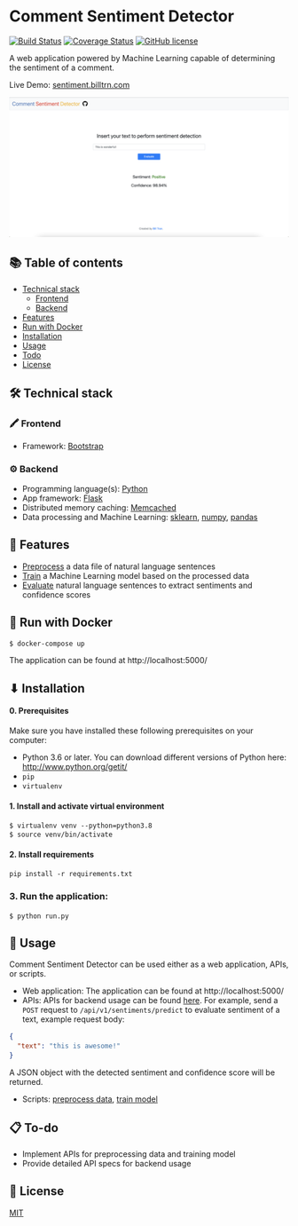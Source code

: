 # Comment Sentiment Detector
[![Build Status](https://travis-ci.com/billtrn/Comment-Sentiment-Detector.svg?branch=master)](https://travis-ci.com/billtrn/Comment-Sentiment-Detector)
[![Coverage Status](https://coveralls.io/repos/github/billtrn/Comment-Sentiment-Detector/badge.svg?branch=master)](https://coveralls.io/github/billtrn/Comment-Sentiment-Detector?branch=master)
[![GitHub license](https://img.shields.io/badge/license-MIT-blue.svg)](https://github.com/billtrn/Comment-Sentiment-Detector/blob/master/LICENSE)

A web application powered by Machine Learning capable of determining the sentiment of a comment.

Live Demo: [sentiment.billtrn.com](https://sentiment.billtrn.com)

![interface](https://github.com/billtrn/Comment-Sentiment-Detector/blob/master/img/interface.png?raw=true)

## 📚 Table of contents

- [Technical stack](#-technical-stack)
  - [Frontend](#-frontend)
  - [Backend](#-backend)
- [Features](#-features)
- [Run with Docker](#-run-with-docker)
- [Installation](#-installation)
- [Usage](#-usage)
- [Todo](#-to-do)
- [License](#-license)

## 🛠 Technical stack
### 🖍️ Frontend
- Framework: [Bootstrap](https://getbootstrap.com/)
### ⚙ Backend
- Programming language(s): [Python](https://www.python.org/)
- App framework: [Flask](http://flask.palletsprojects.com/en/1.1.x/)
- Distributed memory caching: [Memcached](https://memcached.org/)
- Data processing and Machine Learning: [sklearn](https://scikit-learn.org/), [numpy](https://numpy.org/), [pandas](https://pandas.pydata.org/)

## 🚀 Features
- [Preprocess](main/engines/preprocess.py) a data file of natural language sentences
- [Train](main/engines/train.py) a Machine Learning model based on the processed data
- [Evaluate](main/engines/evaluate.py) natural language sentences to extract sentiments and confidence scores

## 🐳 Run with Docker
```
$ docker-compose up
```
The application can be found at http://localhost:5000/


## ⬇ Installation

#### 0. Prerequisites
Make sure you have installed these following prerequisites on your computer:
- Python 3.6 or later.
You can download different versions of Python here:
http://www.python.org/getit/
- `pip`
- `virtualenv`

#### 1. Install and activate virtual environment
```
$ virtualenv venv --python=python3.8
$ source venv/bin/activate
```

#### 2. Install requirements
```
pip install -r requirements.txt
```

### 3. Run the application:
```
$ python run.py
```

## 🤟 Usage
Comment Sentiment Detector can be used either as a web application, APIs, or scripts.
- Web application: The application can be found at http://localhost:5000/
- APIs: APIs for backend usage can be found [here](main/controllers/api). For example, send a `POST` request to `/api/v1/sentiments/predict` to evaluate sentiment of a text, example request body:
```json
{
  "text": "this is awesome!"
}
```
A JSON object with the detected sentiment and confidence score will be returned.
- Scripts: [preprocess data](main/engines/preprocess.py), [train model](main/engines/train.py)


## 📋 To-do
- Implement APIs for preprocessing data and training model
- Provide detailed API specs for backend usage
## 📄 License

[MIT](./LICENSE)
